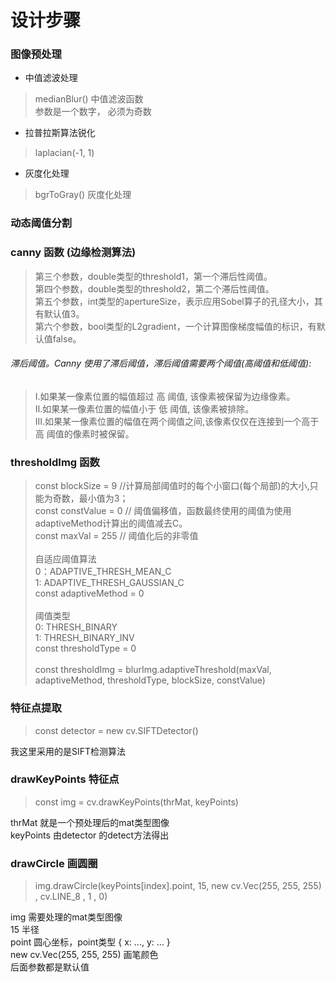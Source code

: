 # 设计步骤

### 图像预处理

- 中值滤波处理
>  medianBlur() 中值滤波函数<br/>
   参数是一个数字， 必须为奇数<br/>

- 拉普拉斯算法锐化
>laplacian(-1, 1)

- 灰度化处理
> bgrToGray() 灰度化处理

### 动态阈值分割


### canny 函数  (边缘检测算法)

>第三个参数，double类型的threshold1，第一个滞后性阈值。<br/>
第四个参数，double类型的threshold2，第二个滞后性阈值。<br/>
第五个参数，int类型的apertureSize，表示应用Sobel算子的孔径大小，其有默认值3。<br/>
第六个参数，bool类型的L2gradient，一个计算图像梯度幅值的标识，有默认值false。<br/>

###### 滞后阈值。Canny 使用了滞后阈值，滞后阈值需要两个阈值(高阈值和低阈值):

>Ⅰ.如果某一像素位置的幅值超过 高 阈值, 该像素被保留为边缘像素。<br/>
Ⅱ.如果某一像素位置的幅值小于 低 阈值, 该像素被排除。<br/>
Ⅲ.如果某一像素位置的幅值在两个阈值之间,该像素仅仅在连接到一个高于 高 阈值的像素时被保留。<br/>


### thresholdImg 函数

>    const blockSize = 9   //计算局部阈值时的每个小窗口(每个局部)的大小,只能为奇数，最小值为3；<br/>
     const constValue = 0  // 阈值偏移值，函数最终使用的阈值为使用adaptiveMethod计算出的阈值减去C。<br/>
     const maxVal = 255    // 阈值化后的非零值<br/>
    <br/>
     自适应阈值算法<br/>
     0：ADAPTIVE_THRESH_MEAN_C<br/>
     1: ADAPTIVE_THRESH_GAUSSIAN_C<br/>
     const adaptiveMethod = 0<br/>
    <br/>
     阈值类型<br/>
     0: THRESH_BINARY<br/>
     1: THRESH_BINARY_INV<br/>
     const thresholdType = 0<br/>
    <br/>
     const  thresholdImg = blurImg.adaptiveThreshold(maxVal, adaptiveMethod, thresholdType, blockSize, constValue)<br/>



### 特征点提取
> const detector = new cv.SIFTDetector()

我这里采用的是SIFT检测算法<br/>

### drawKeyPoints 特征点
> const img = cv.drawKeyPoints(thrMat, keyPoints)

thrMat      就是一个预处理后的mat类型图像<br/>
keyPoints   由detector 的detect方法得出<br/>

### drawCircle 画圆圈
>img.drawCircle(keyPoints[index].point, 15, new cv.Vec(255, 255, 255) , cv.LINE_8 , 1 , 0)

img    需要处理的mat类型图像 <br/>
15     半径<br/>
point  圆心坐标，point类型 { x: ..., y: ... } <br/>
new cv.Vec(255, 255, 255)  画笔颜色<br/>
后面参数都是默认值

